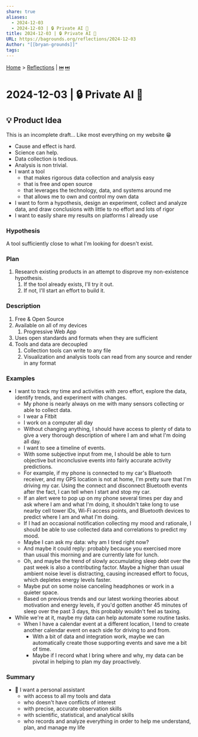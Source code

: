 ```yaml
---
share: true
aliases:
  - 2024-12-03
  - 2024-12-03 | 🔒 Private AI 🤖
title: 2024-12-03 | 🔒 Private AI 🤖
URL: https://bagrounds.org/reflections/2024-12-03
Author: "[[bryan-grounds]]"
tags: 
---
```

[Home](../index.md) > [Reflections](./index.md) | [⏮️](./2024-12-02.md) [⏭️](./2024-12-05.md)  
# 2024-12-03 | 🔒 Private AI 🤖  
## 💡 Product Idea  
This is an incomplete draft... Like most everything on my website 😁  
  
- Cause and effect is hard.  
- Science can help.  
- Data collection is tedious.  
- Analysis is non trivial.  
- I want a tool  
  - that makes rigorous data collection and analysis easy  
  - that is free and open source  
  - that leverages the technology, data, and systems around me  
  - that allows me to own and control my own data  
- I want to form a hypothesis, design an experiment, collect and analyze data, and draw conclusions with little to no effort and lots of rigor  
- I want to easily share my results on platforms I already use  
  
### Hypothesis  
A tool sufficiently close to what I'm looking for doesn't exist.  
  
### Plan  
1. Research existing products in an attempt to disprove my non-existence hypothesis.  
    1. If the tool already exists, I'll try it out.  
    2. If not, I'll start an effort to build it.  
  
### Description  
1. Free & Open Source  
2. Available on all of my devices  
    1. Progressive Web App  
3. Uses open standards and formats when they are sufficient  
4. Tools and data are decoupled   
    1. Collection tools can write to any file  
    2. Visualization and analysis tools can read from any source and render in any format  
  
### Examples  
- I want to track my time and activities with zero effort, explore the data, identify trends, and experiment with changes.  
  - My phone is nearly always on me with many sensors collecting or able to collect data.  
  - I wear a Fitbit  
  - I work on a computer all day  
  - Without changing anything, I should have access to plenty of data to give a very thorough description of where I am and what I'm doing all day.  
  - I want to see a timeline of events.  
  - With some subjective input from me, I should be able to turn objective but inconclusive events into fairly accurate activity predictions.  
  - For example, if my phone is connected to my car's Bluetooth receiver, and my GPS location is not at home, I'm pretty sure that I'm driving my car. Using the connect and disconnect Bluetooth events after the fact, I can tell when I start and stop my car.  
  - If an alert were to pop up on my phone several times per day and ask where I am and what I'm doing, it shouldn't take long to use nearby cell tower IDs, Wi-Fi access points, and Bluetooth devices to predict where I am and what I'm doing.  
  - If I had an occasional notification collecting my mood and rationale, I should be able to use collected data and correlations to predict my mood.  
  - Maybe I can ask my data: why am I tired right now?  
  - And maybe it could reply: probably because you exercised more than usual this morning and are currently late for lunch.  
  - Oh, and maybe the trend of slowly accumulating sleep debt over the past week is also a contributing factor. Maybe a higher than usual ambient noise level is distracting, causing increased effort to focus, which depletes energy levels faster.  
  - Maybe put on some noise canceling headphones or work in a quieter space.  
  - Based on previous trends and our latest working theories about motivation and energy levels, if you'd gotten another 45 minutes of sleep over the past 3 days, this probably wouldn't feel as taxing.  
- While we're at it, maybe my data can help automate some routine tasks.  
  - When I have a calendar event at a different location, I tend to create another calendar event on each side for driving to and from.  
    - With a bit of data and integration work, maybe we can automatically create those supporting events and save me a bit of time.  
    - Maybe if I record what I bring where and why, my data can be pivotal in helping to plan my day proactively.  
  
### Summary  
- 🤔 I want a personal assistant  
  - with access to all my tools and data  
  - who doesn't have conflicts of interest  
  - with precise, accurate observation skills  
  - with scientific, statistical, and analytical skills  
  - who records and analyze everything in order to help me understand, plan, and manage my life  

